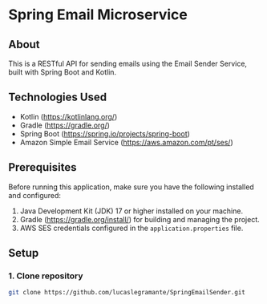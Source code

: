 # Spring Email Microservice

## About
This is a RESTful API for sending emails using the Email Sender Service, built with Spring Boot and Kotlin.

## Technologies Used
- Kotlin (https://kotlinlang.org/)
- Gradle (https://gradle.org/)
- Spring Boot (https://spring.io/projects/spring-boot)
- Amazon Simple Email Service (https://aws.amazon.com/pt/ses/)

## Prerequisites
Before running this application, make sure you have the following installed and configured:

1. Java Development Kit (JDK) 17 or higher installed on your machine.
2. Gradle (https://gradle.org/install/) for building and managing the project.
3. AWS SES credentials configured in the `application.properties` file.

## Setup

### 1. Clone repository
```bash
git clone https://github.com/lucaslegramante/SpringEmailSender.git
